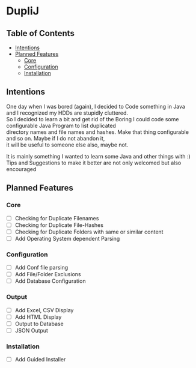 # DupliJ

## Table of Contents
 - [Intentions](#intentions)
 - [Planned Features](#planned-features)
   - [Core](#core)
   - [Configuration](#configuration)
   - [Installation](#installation)

## Intentions

One day when I was bored (again), I decided to Code something in Java and I recognized my HDDs are stupidly cluttered.  
So I decided to learn a bit and get rid of the Boring  I could code some configurable Java Program to list duplicated  
directory names and file names and hashes. Make that thing configurable and so on. Maybe if I do not abandon it,  
it will be useful to someone else also, maybe not.

It is mainly something I wanted to learn some Java and other things with :)
Tips and Suggestions to make it better are not only welcomed but also encouraged
 
## Planned Features

### Core
 - [ ] Checking for Duplicate Filenames
 - [ ] Checking for Duplicate File-Hashes 
 - [ ] Checking for Duplicate Folders with same or similar content
 - [ ] Add Operating System dependent Parsing

### Configuration 
 - [ ] Add Conf file parsing
 - [ ] Add File/Folder Exclusions
 - [ ] Add Database Configuration

### Output
 - [ ] Add Excel, CSV Display
 - [ ] Add HTML Display
 - [ ] Output to Database
 - [ ] JSON Output

### Installation
 - [ ] Add Guided Installer